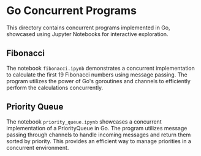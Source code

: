 # Go Concurrent Programs

This directory contains concurrent programs implemented in Go, showcased using Jupyter Notebooks for interactive exploration.

## Fibonacci

The notebook `fibonacci.ipynb` demonstrates a concurrent implementation to calculate the first 19 Fibonacci numbers using message passing. The program utilizes the power of Go's goroutines and channels to efficiently perform the calculations concurrently.

## Priority Queue

The notebook `priority_queue.ipynb` showcases a concurrent implementation of a PriorityQueue in Go. The program utilizes message passing through channels to handle incoming messages and return them sorted by priority. This provides an efficient way to manage priorities in a concurrent environment.